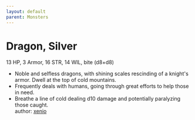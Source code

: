 ```yaml
---
layout: default
parent: Monsters 
--- 
```

# Dragon, Silver
13 HP, 3 Armor, 16 STR, 14 WIL, bite (d8+d8)  
- Noble and selfless dragons, with shining scales rescinding of a knight's armor.   Dwell at the top of cold mountains.  
- Frequently deals with humans, going through great efforts to help those in need.  
- Breathe a line of cold dealing d10 damage and potentially paralyzing those caught.  
author: [xenio](https://xenioinabottle.blogspot.com) 
